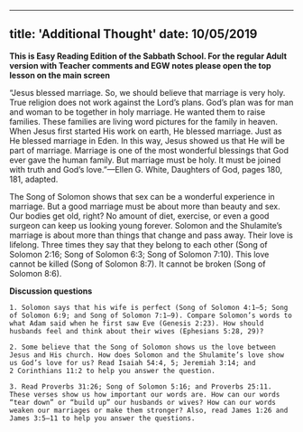 ---
title: 'Additional Thought'
date: 10/05/2019
--

**This is Easy Reading Edition of the Sabbath School. For the regular Adult version with Teacher comments and EGW notes please open the top lesson on the main screen**

“Jesus blessed marriage. So, we should believe that marriage is very holy. True religion does not work against the Lord’s plans. God’s plan was for man and woman to be together in holy marriage. He wanted them to raise families. These families are living word pictures for the family in heaven. When Jesus first started His work on earth, He blessed marriage. Just as He blessed marriage in Eden. In this way, Jesus showed us that He will be part of marriage. Marriage is one of the most wonderful blessings that God ever gave the human family. But marriage must be holy. It must be joined with truth and God’s love.”—Ellen G. White, Daughters of God, pages 180, 181, adapted. 

The Song of Solomon shows that sex can be a wonderful experience in marriage. But a good marriage must be about more than beauty and sex. Our bodies get old, right? No amount of diet, exercise, or even a good surgeon can keep us looking young forever. Solomon and the Shulamite’s marriage is about more than things that change and pass away. Their love is lifelong. Three times they say that they belong to each other (Song of Solomon 2:16; Song of Solomon 6:3; Song of Solomon 7:10). This love cannot be killed (Song of Solomon 8:7). It cannot be broken (Song of Solomon 8:6).

**Discussion questions**

`1. Solomon says that his wife is perfect (Song of Solomon 4:1–5; Song of Solomon 6:9; and Song of Solomon 7:1–9). Compare Solomon’s words to what Adam said when he first saw Eve (Genesis 2:23). How should husbands feel and think about their wives (Ephesians 5:28, 29)?`

`2. Some believe that the Song of Solomon shows us the love between Jesus and His church. How does Solomon and the Shulamite’s love show us God’s love for us? Read Isaiah 54:4, 5; Jeremiah 3:14; and 2 Corinthians 11:2 to help you answer the question.`

`3. Read Proverbs 31:26; Song of Solomon 5:16; and Proverbs 25:11. These verses show us how important our words are. How can our words “tear down” or “build up” our husbands or wives? How can our words weaken our marriages or make them stronger? Also, read James 1:26 and James 3:5–11 to help you answer the questions.`